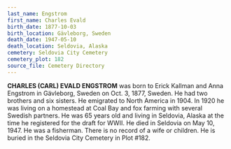 ```yaml
---
last_name: Engstrom
first_name: Charles Evald
birth_date: 1877-10-03
birth_location: Gävleborg, Sweden
death_date: 1947-05-10
death_location: Seldovia, Alaska
cemetery: Seldovia City Cemetery
cemetery_plot: 182
source_file: Cemetery Directory
---
```

**CHARLES (CARL) EVALD ENGSTROM** was born to Erick Kallman and Anna Engstrom in Gävleborg, Sweden on Oct. 3, 1877, Sweden. He had two brothers and six sisters.  He emigrated to North America in 1904. In 1920 he was living on a homestead at Coal Bay and fox farming with several Swedish partners. He was 65 years old and living in Seldovia, Alaska at the time he registered for the draft for WWII. He died in Seldovia on May 10, 1947.  He was a fisherman.  There is no record of a wife or children.  He is buried in the Seldovia City Cemetery in Plot #182.  
